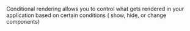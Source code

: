 Conditional rendering allows you to control what gets rendered in your application based on certain conditions ( show, hide, or change components)